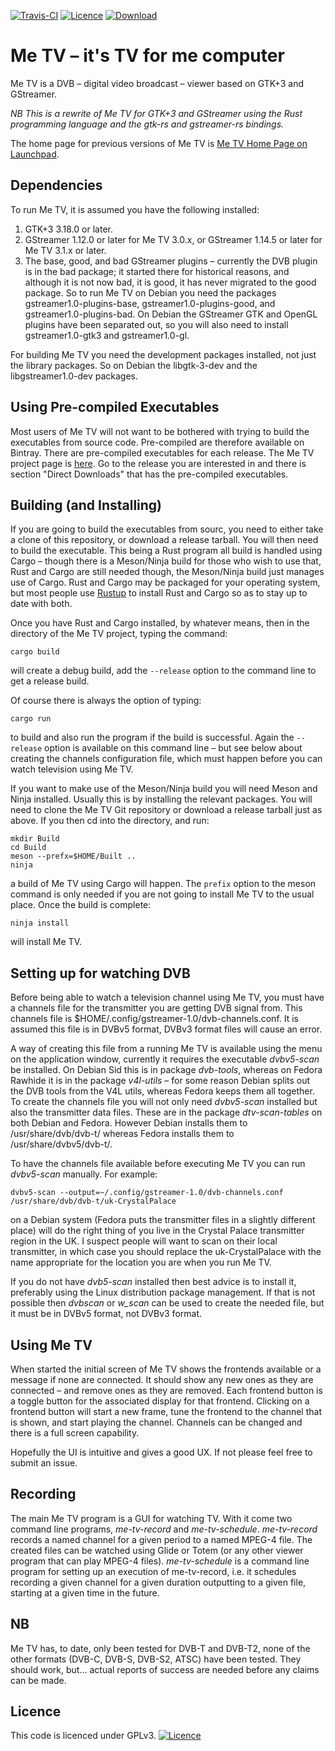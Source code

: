 [![Travis-CI](https://travis-ci.org/Me-TV/Me-TV.svg?branch=master)](https://travis-ci.org/Me-TV/Me-TV)
[![Licence](https://img.shields.io/badge/license-GPL_3-green.svg)](https://www.gnu.org/licenses/gpl-3.0.en.html)
[![Download](https://api.bintray.com/packages/russel/generic/Me_TV/images/download.svg?version=v3.0.6)
](https://bintray.com/russel/generic/Me_TV/v3.0.6/link)

# Me TV – it's TV for me computer

Me TV is a DVB – digital video broadcast – viewer based on GTK+3 and GStreamer.

*NB This is a rewrite of Me TV for GTK+3 and GStreamer using the Rust programming language and the gtk-rs and
gstreamer-rs bindings.*

The home page for previous versions of Me TV is [Me TV Home Page on Launchpad](http://launchpad.net/me-tv).

## Dependencies

To run Me TV, it is assumed you have the following installed:

1. GTK+3 3.18.0 or later.
2. GStreamer 1.12.0 or later for Me TV 3.0.x, or GStreamer 1.14.5 or later for Me TV 3.1.x or later.
3. The base, good, and bad GStreamer plugins – currently the DVB plugin is in the bad package; it started
there for historical reasons, and although it is not now bad, it is good, it has never migrated to the good
package. So to run Me TV on Debian you need the packages gstreamer1.0-plugins-base,
gstreamer1.0-plugins-good, and gstreamer1.0-plugins-bad. On Debian the GStreamer GTK and OpenGL plugins have
been separated out, so you will also need to install gstreamer1.0-gtk3 and gstreamer1.0-gl.

For building Me TV you need the development packages installed, not just the library packages. So on Debian
the libgtk-3-dev and the libgstreamer1.0-dev packages.

## Using Pre-compiled Executables

Most users of Me TV will not want to be bothered with trying to build the executables from
source code. Pre-compiled are therefore available on Bintray. There are pre-compiled
executables for each release. The Me TV project page is
[here](https://bintray.com/beta/#/russel/generic/Me_TV). Go to the release you are
interested in and there is section "Direct Downloads" that has the pre-compiled executables.

## Building (and Installing)

If you are going to build the executables from sourc, you need to either take a clone of
this repository, or download a release tarball.  You will then need to build the
executable. This being a Rust program all build is handled using Cargo – though there is a
Meson/Ninja build for those who wish to use that, Rust and Cargo are still needed though,
the Meson/Ninja build just manages use of Cargo. Rust and Cargo may be packaged for your
operating system, but most people use [Rustup](https://rustup.rs/) to install Rust and
Cargo so as to stay up to date with both.

Once you have Rust and Cargo installed, by whatever means, then in the directory of the Me TV project,
typing the command:

    cargo build

will create a debug build, add the `--release` option to the command line to get a release build.

Of course there is always the option of typing:

    cargo run

to build and also run the program if the build is successful. Again the `--release` option is available on
this command line – but see below about creating the channels configuration file, which must happen before
you can watch television using Me TV.

If you want to make use of the Meson/Ninja build you will need Meson and Ninja installed. Usually this is by
installing the relevant packages.  You will need to clone the Me TV Git repository or download a release
tarball just as above. If you then cd into the directory, and run:

    mkdir Build
    cd Build
    meson --prefx=$HOME/Built ..
    ninja

a build of Me TV using Cargo will happen. The `prefix` option to the meson command is only needed if you are
not going to install Me TV to the usual place. Once the build is complete:

    ninja install

will install Me TV.

## Setting up for watching DVB

Before being able to watch a television channel using Me TV, you must have a channels file for the
transmitter you are getting DVB signal from. This channels file is
$HOME/.config/gstreamer-1.0/dvb-channels.conf. It is assumed this file is in DVBv5 format, DVBv3 format
files will cause an error.

A way of creating this file from a running Me TV is available using the menu on the application window,
currently it requires the executable _dvbv5-scan_ be installed. On Debian Sid this is in package
_dvb-tools_, whereas on Fedora Rawhide it is in the package _v4l-utils_ – for some reason Debian splits out
the DVB tools from the V4L utils, whereas Fedora keeps them all together. To create the channels file you
will not only need _dvbv5-scan_ installed but also the transmitter data files. These are in the package
_dtv-scan-tables_ on both Debian and Fedora. However Debian installs them to /usr/share/dvb/dvb-t/ whereas
Fedora installs them to /usr/share/dvbv5/dvb-t/.

To have the channels file available before executing Me TV you can run _dvbv5-scan_ manually. For example:

    dvbv5-scan --output=~/.config/gstreamer-1.0/dvb-channels.conf /usr/share/dvb/dvb-t/uk-CrystalPalace

on a Debian system (Fedora puts the transmitter files in a slightly different place) will do the right thing
of you live in the Crystal Palace transmitter region in the UK. I suspect people will want to scan on their
local transmitter, in which case you should replace the uk-CrystalPalace with the name appropriate for the
location you are when you run Me TV.

If you do not have _dvb5-scan_ installed then best advice is to install it, preferably using the Linux
distribution package management. If that is not possible then _dvbscan_ or _w\_scan_ can be used to create
the needed file, but it must be in DVBv5 format, not DVBv3 format.

## Using Me TV

When started the initial screen of Me TV shows the frontends available or a message if none are
connected. It should show any new ones as they are connected – and remove ones as they are removed. Each
frontend button is a toggle button for the associated display for that frontend. Clicking on a frontend
button will start a new frame, tune the frontend to the channel that is shown, and start playing the
channel. Channels can be changed and there is a full screen capability.

Hopefully the UI is intuitive and gives a good UX. If not please feel free to submit an issue.

## Recording

The main Me TV program is a GUI for watching TV. With it come two command line programs,
_me-tv-record_ and _me-tv-schedule_. _me-tv-record_ records a named channel for a given period
to a named MPEG-4 file. The created files can be watched using Glide or Totem (or any other
viewer program that can play MPEG-4 files). _me-tv-schedule_ is a command line program for
setting up an execution of me-tv-record, i.e. it schedules recording a given channel for a given
duration outputting to a given file, starting at a given time in the future.

## NB

Me TV has, to date, only been tested for DVB-T and DVB-T2, none of the other formats (DVB-C, DVB-S, DVB-S2,
ATSC) have been tested. They should work, but… actual reports of success are needed before any claims can be
made.

## Licence

This code is licenced under GPLv3. [![Licence](https://www.gnu.org/graphics/gplv3-127x51.png)](https://www.gnu.org/licenses/gpl-3.0.en.html)
